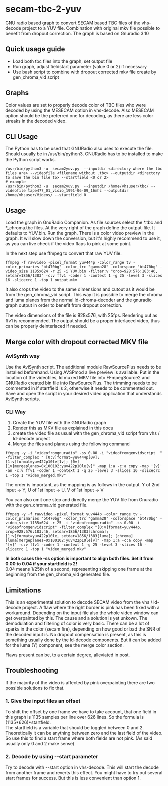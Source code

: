 # secam-tbc-2-yuv
GNU radio based graph to convert SECAM based TBC files of the vhs-decode project to a YUV file. Combination with original mkv file possible to benefit from dropout correction.
The graph is based on Gnuradio 3.10

## Quick usage guide
* Load both tbc files into the graph, set output file
* Run graph, adjust fieldstart parameter (value 0 or 2) if necessary
* Use bash script to combine with dropout corrected mkv file create by gen_chroma_vid script

## Graphs
Color values are set to properly decode color of TBC files who were decoded by using the MESECAM option in vhs-decode. Also MESECAM option should be the preferred one for decoding, as there are less color streaks in the decoded video.

## CLI Usage
The Python has to be used that GNURadio also uses to execute the file. Should usually be in /usr/bin/python3. GNURadio has to be installed to make the Python script works.
```
/usr/bin/python3 -u  secam2yuv.py  --inputdir <directory where the tbc files are> --videofile <filename without .tbc> --outputdir <directory to save the bin file to> --startfield <0 or 2>
# example
/usr/bin/python3 -u  secam2yuv.py  --inputdir /home/vhsuser/tbc/ --videofile tape477_01_visio_1991-06-09_16mhz --outputdir /home/vhsuser/Videos/ --startfield 0
```

## Usage
Load the graph in GnuRadio Companion. As file sources select the \*.tbc and \*\_chroma.tbc files. At the very right of the graph define the output-file. It defaults to YUV.bin.
Run the graph. There is a color video preview in the graph. It will slow down the conversion, but it's highly recommend to use it, as you can live check if the video flaps to pink at some point.

In the next step use ffmpeg to convert that raw YUV file.
```
ffmpeg -f rawvideo -pixel_format yuv444p -color_range tv -color_primaries "bt470bg" -color_trc "gamma28" -colorspace "bt470bg" -video_size 1185x624 -r 25 -i YUV.bin -filter:v "crop=928:576:183:46, setdar=1856/1383" -c:v ffv1 -coder 1 -context 1 -g 25 -level 3 -slices 16 -slicecrc 1 -top 1 output.mkv
```
It also crops the video to the same dimensions and cutout as it would be from the gen_chroma_vid script. This way it is possible to merge the chroma and luma planes from the normal ld-chroma-decoder and the gnuradio graph output in order to benefit from dropout correction.

The video dimensions of the file is 928x576, with 25fps. Rendering out as ffv1 is recommended.
The output should be a proper interlaced video, thus can be properly deinterlaced if needed.

## Merge color with dropout corrected MKV file
### AviSynth way
Use the AviSynth script. The additional module RawSourcePlus needs to be installed beforehand. Using AVSPmod a live preview is available. Put in the location of the videofiles, ld muxed MKV file into FFmpegSource2 and GNURadio created bin file into RawSourcePlus.
The trimming needs to be commented in if startfield is 2, otherwise it needs to be commented out. Save and open the script in your desired video application that understands AviSynth scripts.

### CLI Way
1. Create the YUV file with the GNURadio graph
2. Render this as MKV file as explained in this docu
3. create the video file as usual with the gen_chroma_vid script from vhs / ld-decode project
7. Merge the files and planes using the following command

```
ffmpeg -y -i "videofromgnuradio" -ss 0.00 -i "videofromgenvidscript  " -filter_complex " [0:v]format=yuv444p[0v]; [1:v]format=yuv422p10le[1v]; [0v][1v]mergeplanes=0x100102:yuv422p10le[v]" -map 1:a -c:a copy -map '[v]' -an -c:v ffv1 -coder 1 -context 1 -g 25 -level 3 -slices 16 -slicecrc 1 -top 1 "video_merged.mkv"
```
The order is important, as the mapping is as follows in the output.
Y of 2nd input -> Y, U of 1st input -> U, V of 1st input -> V

You can also omit one step and directly merge the YUV file from Gnuradio with the gen_chroma_vid generated file.
```
ffmpeg -y -f rawvideo -pixel_format yuv444p -color_range tv -color_primaries "bt470bg" -color_trc "gamma28" -colorspace "bt470bg" -video_size 1185x624 -r 25 -i "videofromgnuradio" -ss 0.00 -i "videofromgenvidscript" -filter_complex "[0:v]format=yuv444p, crop=928:576:183:46, setdar=1856/1383[chroma]; [1:v]format=yuv422p10le, setdar=1856/1383[luma]; [chroma][luma]mergeplanes=0x100102:yuv422p10le[v]" -map 1:a -c:a copy -map '[v]' -c:v ffv1 -coder 1 -context 1 -g 25 -level 3 -slices 16 -slicecrc 1 -top 1 "video_merged.mkv"
```
**In both cases the -ss option is important to align both files. Set it from 0.00 to 0.04 if your startfield is 2!**\
0.04 means 1/25th of a second, representing skipping one frame at the beginning from the gen_chroma_vid generated file.

## Limitations
This is an experimental solution to decode SECAM video from the vhs / ld-decode project. A flaw where the right border is pink has been fixed with a workaround. Depending on the input file also the whole video window can get overpainted by this. The cause and a solution is yet unkown.
The demodulation and filtering of color is very basic. There can be a lot of sparks in the color (secam fire), depending on how good or bad the SNR of the decoded input is.
No dropout compensation is present, as this is something usually done by the ld-decode components. But it can be added for the luma (Y) component, see the merge color section.

Flaws present can be, to a certain degree, alleviated in post.

## Troubleshooting
If the majority of the video is affected by pink overpainting there are two possible solutions to fix that.
### 1. Give the input files an offset
To shift the offset by one frame we have to take account, that one field in this graph is 1135 samples per line over 626 lines. So the formula is (1135*626)*startfield. \
The startfield is a variable that should be toggled between 0 and 2. Theoretically it can be anything between zero and the last field of the video. So use this to find a start frame where both fields are not pink. (As said usually only 0 and 2 make sense)
### 2. Decode by using --start parameter
Try to decode with --start <framenumber> option in vhs-decode. This will start the decode from another frame and reverts this effect. You might have to try out several start frames for success. But this is less convenient than option 1.
